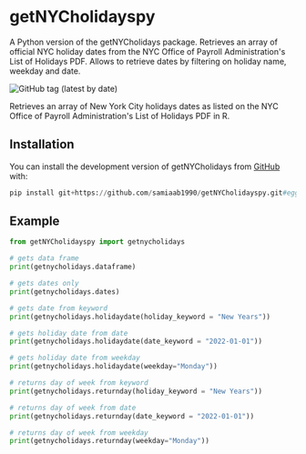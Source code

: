 # getNYCholidayspy
A Python version of the getNYCholidays package. Retrieves an array of official NYC holiday dates from the NYC Office of Payroll Administration's List of Holidays PDF. Allows to retrieve dates by filtering on holiday name, weekday and date.

<!-- badges: start -->
![GitHub tag (latest by date)](https://img.shields.io/github/v/tag/samiaab1990/getNYCholidayspy)
<!-- badges: end -->

Retrieves an array of New York City holidays dates as listed on the NYC Office of Payroll Administration's List of Holidays PDF in R. 

## Installation

You can install the development version of getNYCholidays from [GitHub](https://github.com/) with:

``` python 
pip install git+https://github.com/samiaab1990/getNYCholidayspy.git#egg=getNYCholidayspy 
```

## Example
```python
from getNYCholidayspy import getnycholidays

# gets data frame 
print(getnycholidays.dataframe)

# gets dates only
print(getnycholidays.dates)

# gets date from keyword
print(getnycholidays.holidaydate(holiday_keyword = "New Years"))

# gets holiday date from date
print(getnycholidays.holidaydate(date_keyword = "2022-01-01"))

# gets holiday date from weekday
print(getnycholidays.holidaydate(weekday="Monday"))

# returns day of week from keyword
print(getnycholidays.returnday(holiday_keyword = "New Years"))

# returns day of week from date
print(getnycholidays.returnday(date_keyword = "2022-01-01"))

# returns day of week from weekday
print(getnycholidays.returnday(weekday="Monday"))
```
